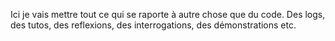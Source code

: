 Ici je vais mettre tout ce qui se raporte à autre chose que du code. Des logs, des tutos, des reflexions, des interrogations, des démonstrations etc.
